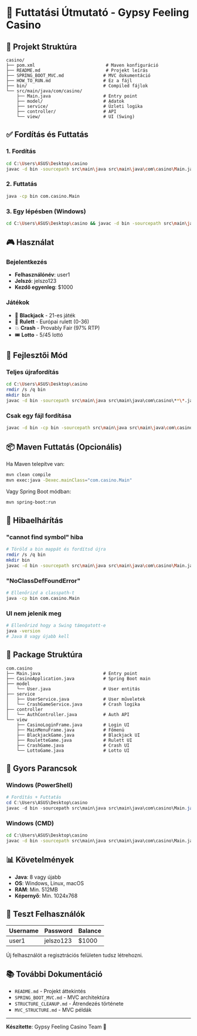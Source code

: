 # 🚀 Futtatási Útmutató - Gypsy Feeling Casino

## 📁 Projekt Struktúra

```
casino/
├── pom.xml                           # Maven konfiguráció
├── README.md                         # Projekt leírás
├── SPRING_BOOT_MVC.md               # MVC dokumentáció
├── HOW_TO_RUN.md                    # Ez a fájl
├── bin/                             # Compiled fájlok
└── src/main/java/com/casino/
    ├── Main.java                    # Entry point
    ├── model/                       # Adatok
    ├── service/                     # Üzleti logika
    ├── controller/                  # API
    └── view/                        # UI (Swing)
```

## ✅ Fordítás és Futtatás

### 1. Fordítás
```bash
cd C:\Users\ASUS\Desktop\casino
javac -d bin -sourcepath src\main\java src\main\java\com\casino\Main.java
```

### 2. Futtatás
```bash
java -cp bin com.casino.Main
```

### 3. Egy lépésben (Windows)
```bash
cd C:\Users\ASUS\Desktop\casino && javac -d bin -sourcepath src\main\java src\main\java\com\casino\Main.java && java -cp bin com.casino.Main
```

## 🎮 Használat

### Bejelentkezés
- **Felhasználónév**: user1
- **Jelszó**: jelszo123
- **Kezdő egyenleg**: $1000

### Játékok
- 🎴 **Blackjack** - 21-es játék
- 🎲 **Rulett** - Európai rulett (0-36)
- 💥 **Crash** - Provably Fair (97% RTP)
- 🎟️ **Lotto** - 5/45 lottó

## 🔧 Fejlesztői Mód

### Teljes újrafordítás
```bash
cd C:\Users\ASUS\Desktop\casino
rmdir /s /q bin
mkdir bin
javac -d bin -sourcepath src\main\java src\main\java\com\casino\**\*.java
```

### Csak egy fájl fordítása
```bash
javac -d bin -cp bin -sourcepath src\main\java src\main\java\com\casino\view\CrashGame.java
```

## 📦 Maven Futtatás (Opcionális)

Ha Maven telepítve van:

```bash
mvn clean compile
mvn exec:java -Dexec.mainClass="com.casino.Main"
```

Vagy Spring Boot módban:
```bash
mvn spring-boot:run
```

## 🐛 Hibaelhárítás

### "cannot find symbol" hiba
```bash
# Töröld a bin mappát és fordítsd újra
rmdir /s /q bin
mkdir bin
javac -d bin -sourcepath src\main\java src\main\java\com\casino\Main.java
```

### "NoClassDefFoundError"
```bash
# Ellenőrizd a classpath-t
java -cp bin com.casino.Main
```

### UI nem jelenik meg
```bash
# Ellenőrizd hogy a Swing támogatott-e
java -version
# Java 8 vagy újabb kell
```

## 📝 Package Struktúra

```
com.casino
├── Main.java                        # Entry point
├── CasinoApplication.java           # Spring Boot main
├── model
│   └── User.java                    # User entitás
├── service
│   ├── UserService.java             # User műveletek
│   └── CrashGameService.java        # Crash logika
├── controller
│   └── AuthController.java          # Auth API
└── view
    ├── CasinoLoginFrame.java        # Login UI
    ├── MainMenuFrame.java           # Főmenü
    ├── BlackjackGame.java           # Blackjack UI
    ├── RouletteGame.java            # Rulett UI
    ├── CrashGame.java               # Crash UI
    └── LottoGame.java               # Lotto UI
```

## 🎯 Gyors Parancsok

### Windows (PowerShell)
```powershell
# Fordítás + Futtatás
cd C:\Users\ASUS\Desktop\casino
javac -d bin -sourcepath src\main\java src\main\java\com\casino\Main.java; java -cp bin com.casino.Main
```

### Windows (CMD)
```cmd
cd C:\Users\ASUS\Desktop\casino
javac -d bin -sourcepath src\main\java src\main\java\com\casino\Main.java && java -cp bin com.casino.Main
```

## 📊 Követelmények

- **Java**: 8 vagy újabb
- **OS**: Windows, Linux, macOS
- **RAM**: Min. 512MB
- **Képernyő**: Min. 1024x768

## 🔐 Teszt Felhasználók

| Username | Password | Balance |
|----------|----------|---------|
| user1    | jelszo123| $1000   |

Új felhasználót a regisztrációs felületen tudsz létrehozni.

## 📚 További Dokumentáció

- `README.md` - Projekt áttekintés
- `SPRING_BOOT_MVC.md` - MVC architektúra
- `STRUCTURE_CLEANUP.md` - Átrendezés története
- `MVC_STRUCTURE.md` - MVC példák

---

**Készítette**: Gypsy Feeling Casino Team 🎰
